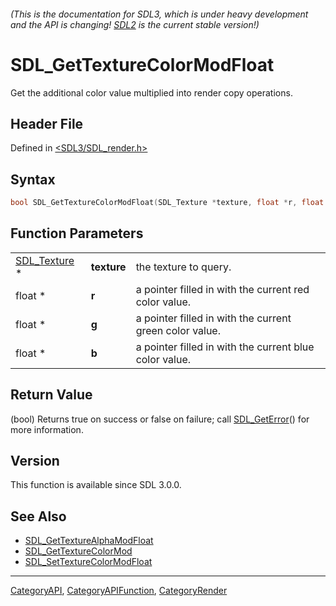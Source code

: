 ###### (This is the documentation for SDL3, which is under heavy development and the API is changing! [SDL2](https://wiki.libsdl.org/SDL2/) is the current stable version!)
# SDL_GetTextureColorModFloat

Get the additional color value multiplied into render copy operations.

## Header File

Defined in [<SDL3/SDL_render.h>](https://github.com/libsdl-org/SDL/blob/main/include/SDL3/SDL_render.h)

## Syntax

```c
bool SDL_GetTextureColorModFloat(SDL_Texture *texture, float *r, float *g, float *b);
```

## Function Parameters

|                              |             |                                                         |
| ---------------------------- | ----------- | ------------------------------------------------------- |
| [SDL_Texture](SDL_Texture) * | **texture** | the texture to query.                                   |
| float *                      | **r**       | a pointer filled in with the current red color value.   |
| float *                      | **g**       | a pointer filled in with the current green color value. |
| float *                      | **b**       | a pointer filled in with the current blue color value.  |

## Return Value

(bool) Returns true on success or false on failure; call
[SDL_GetError](SDL_GetError)() for more information.

## Version

This function is available since SDL 3.0.0.

## See Also

- [SDL_GetTextureAlphaModFloat](SDL_GetTextureAlphaModFloat)
- [SDL_GetTextureColorMod](SDL_GetTextureColorMod)
- [SDL_SetTextureColorModFloat](SDL_SetTextureColorModFloat)

----
[CategoryAPI](CategoryAPI), [CategoryAPIFunction](CategoryAPIFunction), [CategoryRender](CategoryRender)

